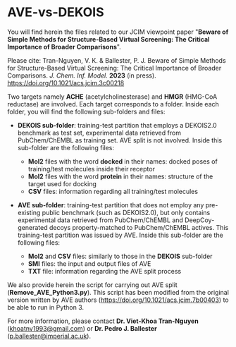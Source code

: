 # AVE-vs-DEKOIS

You will find herein the files related to our JCIM viewpoint paper "**Beware of Simple Methods for Structure-Based Virtual Screening: The Critical Importance of Broader Comparisons**". 

Please cite: Tran-Nguyen, V. K. & Ballester, P. J. Beware of Simple Methods for Structure-Based Virtual Screening: The Critical Importance of Broader Comparisons. *J. Chem. Inf. Model.* **2023** (in press). https://doi.org/10.1021/acs.jcim.3c00218

Two targets namely **ACHE** (acetylcholinesterase) and **HMGR** (HMG-CoA reductase) are involved. Each target corresponds to a folder. Inside each folder, you will find the following sub-folders and files:

- **DEKOIS sub-folder**: training-test partition that employs a DEKOIS2.0 benchmark as test set, experimental data retrieved from PubChem/ChEMBL as training set. AVE split is not involved. Inside this sub-folder are the following files:
   - **Mol2** files with the word **docked** in their names: docked poses of training/test molecules inside their receptor
   - **Mol2** files with the word **protein** in their names: structure of the target used for docking
   - **CSV** files: information regarding all training/test molecules
   
- **AVE sub-folder**: training-test partition that does not employ any pre-existing public benchmark (such as DEKOIS2.0), but only contains experimental data retrieved from PubChem/ChEMBL and DeepCoy-generated decoys property-matched to PubChem/ChEMBL actives. This training-test partition was issued by AVE. Inside this sub-folder are the following files:
   - **Mol2** and **CSV** files: similarly to those in the **DEKOIS** sub-folder
   - **SMI** files: the input and output files of AVE
   - **TXT** file: information regarding the AVE split process
   
We also provide herein the script for carrying out AVE split (**Remove_AVE_Python3.py**). This script has been modified from the original version written by AVE authors (https://doi.org/10.1021/acs.jcim.7b00403) to be able to run in Python 3.

For more information, please contact **Dr. Viet-Khoa Tran-Nguyen** (khoatnv1993@gmail.com) or **Dr. Pedro J. Ballester** (p.ballester@imperial.ac.uk).
